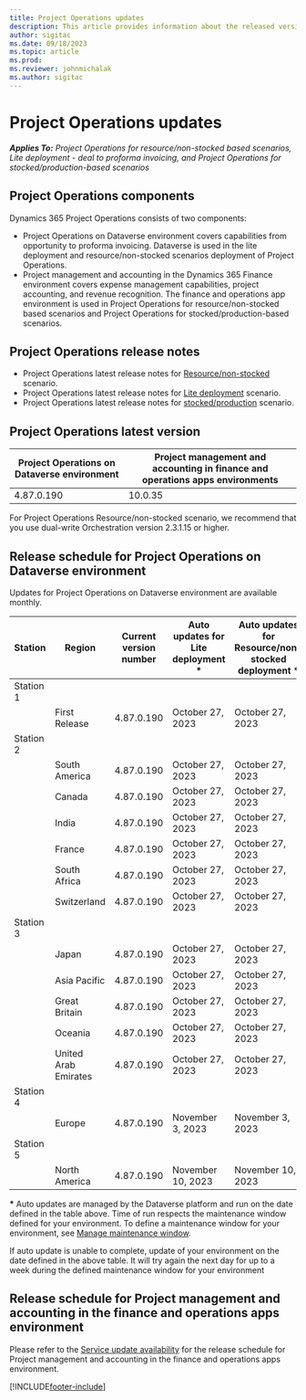 ```yaml
---
title: Project Operations updates
description: This article provides information about the released versions of Dynamics 365 Project Operations.
author: sigitac
ms.date: 09/18/2023
ms.topic: article
ms.prod:
ms.reviewer: johnmichalak
ms.author: sigitac
---
```


# Project Operations updates

_**Applies To:** Project Operations for resource/non-stocked based scenarios, Lite deployment - deal to proforma invoicing, and Project Operations for stocked/production-based scenarios_



## Project Operations components

Dynamics 365 Project Operations consists of two components:

- Project Operations on Dataverse environment covers capabilities from opportunity to proforma invoicing. Dataverse is used in the lite deployment and resource/non-stocked scenarios deployment of Project Operations.
- Project management and accounting in the Dynamics 365 Finance environment covers expense management capabilities, project accounting, and revenue recognition. The finance and operations app environment is used in Project Operations for resource/non-stocked based scenarios and Project Operations for stocked/production-based scenarios.

## Project Operations release notes
- Project Operations latest release notes for [Resource/non-stocked](whats-new-sept-2023-resource-based.md) scenario.
- Project Operations latest release notes for [Lite deployment](../pro/whats-new/whats-new-sept-2023-lite.md) scenario.
- Project Operations latest release notes for [stocked/production](../prod-pma/whats-new/whats-new-sept-2023-stocked.md) scenario.

## Project Operations latest version

| Project Operations on Dataverse environment | Project management and accounting in finance and operations apps environments | 
| --- | --- |
| 4.87.0.190 | 10.0.35 |

For Project Operations Resource/non-stocked scenario, we recommend that you use dual-write Orchestration version 2.3.1.15 or higher.

## Release schedule for Project Operations on Dataverse environment

Updates for Project Operations on Dataverse environment are available monthly. 

| Station | Region | Current version number | Auto updates for Lite deployment * | Auto updates for Resource/non-stocked deployment * | Next version number | Next version generally available |
|-----------|-----------------------|-----------------|--------------------|---------------------|---------------------|---------------------|
| Station 1 |   &nbsp;              |    &nbsp;       | &nbsp;             |      &nbsp;         |      &nbsp;         |      &nbsp;         |
|   &nbsp;  | First Release         |  4.87.0.190     | October 27, 2023   | October 27, 2023    | 4.88.0.127          | November 10, 2023   |
| Station 2 |   &nbsp;              |    &nbsp;       | &nbsp;             |      &nbsp;         |      &nbsp;         |      &nbsp;         |
|   &nbsp;  | South America         |  4.87.0.190     | October 27, 2023   | October 27, 2023    | 4.88.0.127          | November 17, 2023   |
|   &nbsp;  | Canada                |  4.87.0.190     | October 27, 2023   | October 27, 2023    | 4.88.0.127          | November 17, 2023   |
|   &nbsp;  | India                 |  4.87.0.190     | October 27, 2023   | October 27, 2023    | 4.88.0.127          | November 17, 2023   |
|   &nbsp;  | France                |  4.87.0.190     | October 27, 2023   | October 27, 2023    | 4.88.0.127          | November 17, 2023   |
|   &nbsp;  | South Africa          |  4.87.0.190     | October 27, 2023   | October 27, 2023    | 4.88.0.127          | November 17, 2023   |
|   &nbsp;  | Switzerland           |  4.87.0.190     | October 27, 2023   | October 27, 2023    | 4.88.0.127          | November 17, 2023   |
| Station 3 |      &nbsp;           |     &nbsp;      |     &nbsp;         |      &nbsp;         |      &nbsp;         |      &nbsp;         |
|   &nbsp;  | Japan                 |  4.87.0.190     | October 27, 2023   | October 27, 2023    | 4.88.0.127          | November 17, 2023   |
|   &nbsp;  | Asia Pacific          |  4.87.0.190     | October 27, 2023   | October 27, 2023    | 4.88.0.127          | November 17, 2023   |
|   &nbsp;  | Great Britain         |  4.87.0.190     | October 27, 2023   | October 27, 2023    | 4.88.0.127          | November 17, 2023   |
|   &nbsp;  | Oceania               |  4.87.0.190     | October 27, 2023   | October 27, 2023    | 4.88.0.127          | November 17, 2023   |
|   &nbsp;  | United Arab Emirates  |  4.87.0.190     | October 27, 2023   | October 27, 2023    | 4.88.0.127          | November 17, 2023   |
| Station 4 |     &nbsp;            |     &nbsp;      |     &nbsp;         |      &nbsp;         |      &nbsp;         |      &nbsp;         |
|   &nbsp;  | Europe                |  4.87.0.190     | November 3, 2023   | November 3, 2023    | 4.88.0.127          | December 1, 2023    |
| Station 5 |     &nbsp;            |     &nbsp;      |     &nbsp;         |      &nbsp;         |      &nbsp;         |      &nbsp;         |
|   &nbsp;  | North America         |  4.87.0.190     | November 10, 2023  | November 10, 2023   | 4.88.0.127          | December 8, 2023    |

__\*__ Auto updates are managed by the Dataverse platform and run on the date defined in the table above. Time of run respects the maintenance window defined for your environment. To define a maintenance window for your environment, see [Manage maintenance window](/power-platform/admin/manage-maintenance-window).

If auto update is unable to complete, update of your environment on the date defined in the above table. It will try again the next day for up to a week during the defined maintenance window for your environment

## Release schedule for Project management and accounting in the finance and operations apps environment

Please refer to the [Service update availability](/dynamics365/fin-ops-core/fin-ops/get-started/public-preview-releases?toc=%2fdynamics365%2ffinance%2ftoc.json) for the release schedule for Project management and accounting in the finance and operations apps environment. 

[!INCLUDE[footer-include](../includes/footer-banner.md)]
